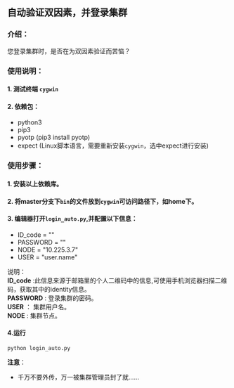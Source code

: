 ## 自动验证双因素，并登录集群  
  
### 介绍：  
您登录集群时，是否在为双因素验证而苦恼？ 


### 使用说明：
  
#### 1. 测试终端 `cygwin`  
#### 2. 依赖包：  

- python3  
- pip3  
- pyotp (pip3 install pyotp)  
- expect  (Linux脚本语言，需要重新安装`cygwin`，选中expect进行安装)
  
### 使用步骤：
  
#### 1. 安装以上依赖库。  
#### 2. 将master分支下`bin`的文件放到`cygwin`可访问路径下，如home下。
#### 3. 编辑器打开`login_auto.py`,并配置以下信息：  
- ID_code = ""  
- PASSWORD = ""  
- NODE = "10.225.3.7"  
- USER = "user.name"  

说明：  
**ID_code** :此信息来源于邮箱里的个人二维码中的信息,可使用手机浏览器扫描二维码，获取其中的identity信息。  
**PASSWORD** : 登录集群的密码。  
**USER** ： 集群用户名。  
**NODE** : 集群节点。  

#### 4.运行  
```
python login_auto.py
```  


**注意**：  
- 千万不要外传，万一被集群管理员封了就......  

